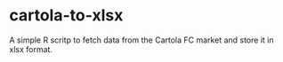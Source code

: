 # cartola-to-xlsx
A simple R scritp to fetch data from the Cartola FC market and store it in xlsx format.
